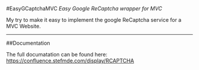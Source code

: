 #EasyGCaptchaMVC
*Easy Google ReCaptcha wrapper for MVC*

My try to make it easy to implement the google ReCaptcha service for a MVC Website.

---------------

##Documentation

The full documatation can be found here: https://confluence.stefmde.com/display/RCAPTCHA
